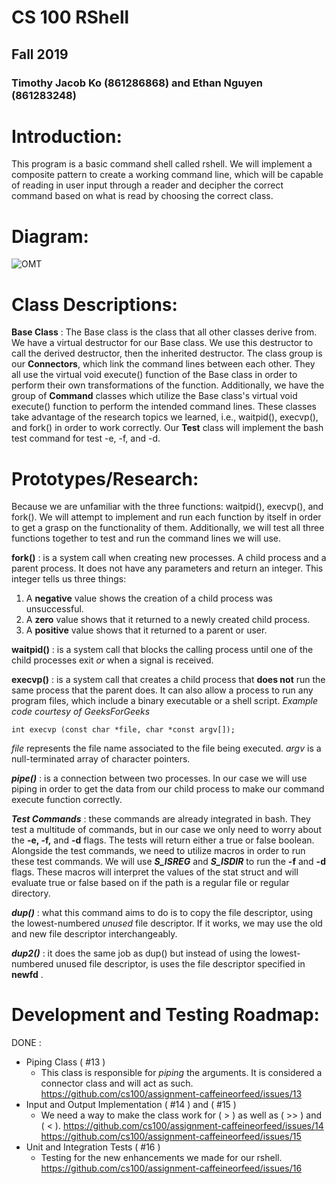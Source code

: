 # CS 100 RShell
## Fall 2019
### Timothy Jacob Ko (861286868) and Ethan Nguyen (861283248)

# Introduction:
This program is a basic command shell called rshell. We will implement a composite pattern to create a working command line, which will be capable of reading in user input through a reader and decipher the correct command based on what is read by choosing the correct class.

# Diagram:
![OMT](https://raw.githubusercontent.com/cs100/assignment-caffeineorfeed/master/images/Rshell%20OMT%20(3).png?token=ANL74FOELJN7WNWP7I3KSP257MND2)

# Class Descriptions:
**Base Class** : The Base class is the class that all other classes derive from. We have a virtual destructor for our Base class. We use this destructor to call the derived destructor, then the inherited destructor.
The class group is our **Connectors**, which link the command lines between each other. They all use the virtual void execute() function of the Base class in order to perform their own transformations of the function. Additionally, we have the group of **Command** classes which utilize the Base class's virtual void execute() function to perform the intended command lines. These classes take advantage of the research topics we learned, i.e., waitpid(), execvp(), and fork() in order to work correctly. Our **Test** class will implement the bash test command for test -e, -f, and -d. 

# Prototypes/Research:
Because we are unfamiliar with the three functions: waitpid(), execvp(), and fork(). We will attempt to implement and run each function by itself in order to get a grasp on the functionality of them. Additionally, we will test all three functions together to test and run the command lines we will use.

**fork()** : is a system call when creating new processes. A child process and a parent process. It does not have any parameters and return an integer. This integer tells us three things:
   1. A **negative** value shows the creation of a child process was unsuccessful.
   2. A **zero** value shows that it returned to a newly created child process.
   3. A **positive** value shows that it returned to a parent or user.
   
**waitpid()** : is a system call that blocks the calling process until one of the child processes exit *or* when a signal is received.

**execvp()** : is a system call that creates a child process that **does not** run the same process that the parent does. It can also allow a process to run any program files, which include a binary executable or a shell script.
*Example code courtesy of GeeksForGeeks*
```
int execvp (const char *file, char *const argv[]);
```
 *file* represents the file name associated to the file being executed.
 *argv* is a null-terminated array of character pointers.
 
 ***pipe()*** : is a connection between two processes. In our case we will use piping in order to get the data from our child process to make our command execute function correctly.
 
 ***Test Commands*** : these commands are already integrated in bash. They test a multitude of commands, but in our case we only need to worry about the **-e, -f,** and **-d** flags. The tests will return either a true or false boolean.
Alongside the test commands, we need to utilize macros in order to run these test commands. We will use ***S_ISREG*** and ***S_ISDIR*** to run the **-f** and **-d** flags. These macros will interpret the values of the stat struct and will evaluate true or false based on if the path is a regular file or regular directory.
 
 ***dup()*** : what this command aims to do is to copy the file descriptor, using the lowest-numbered *unused* file descriptor. If it works, we may use the old and new file descriptor interchangeably.
 
 ***dup2()*** : it does the same job as dup() but instead of using the lowest-numbered unused file descriptor, is uses the file descriptor specified in __newfd__ .
 
 
 
# Development and Testing Roadmap:
DONE : 
  * Piping Class ( #13 ) 
      * This class is responsible for *piping* the arguments. It is considered a connector class and will act as such.
         https://github.com/cs100/assignment-caffeineorfeed/issues/13
  * Input and Output Implementation ( #14 ) and ( #15 )
      * We need a way to make the class work for ( > ) as well as ( >> ) and ( < ).
         https://github.com/cs100/assignment-caffeineorfeed/issues/14
         https://github.com/cs100/assignment-caffeineorfeed/issues/15
  * Unit and Integration Tests ( #16 )
      * Testing for the new enhancements we made for our rshell.
      https://github.com/cs100/assignment-caffeineorfeed/issues/16
